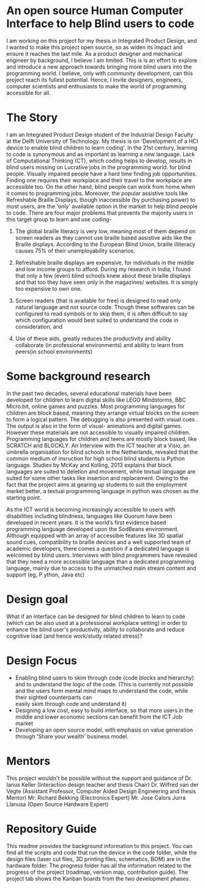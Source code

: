 # An open source Human Computer Interface to help Blind users to code
 
I am working on this project for my thesis in Integrated Product Design, and I wanted to make this project open source, so as widen its
impact and ensure it reaches the last mile. As a product designer and mechanical engineer by background, I believe I am limited. This is
is an effort to explore and introduce a new approach towards bringing more blind users into the programming world. I believe, only with community development, can this project reach its fullest potential. Hence, I invite designers, engineers, computer scientists and enthusiasts to make the world of programming accessible for all. 

# The Story
I am an Integrated Product Design  student of the Industrial Design Faculty at the Delft University of Technology. My thesis is on 
'Development of a HCI device to enable blind children to learn coding'. In the 21st century, learning to code is synonymous and as 
important as learning a new language. Lack of Computational Thinking (CT), which coding helps to develop, results in blind users missing on
Lucrative jobs in the programming world. for blind people. Visually impaired people have a hard time finding job opportunities. Finding one requires their workplace
and their travel to the workplace are accessible too. On the other hand, blind people can work from home when it comes to programming jobs.
Moreover, the popular assistive tools like Refreshable Braille Displays, though inaccessible (by purchasing power) to most users,
are the 'only' available option in the market to help blind people to code. There are four major problems that prevents the majority
users in this target group to learn and use coding- 

 1) The global braille literacy is very low, meaning most of them depend on screen readers as they cannot use braille based assistive 
    aids like the Braille displays. According to the European Blind Union, braille illiteracy causes 75% of their unemployability scenarios.

 2) Refreshable braille displays are expensive, for individuals in the middle and low income groups to afford. During my research in 
    India, I found that only a  few (even) blind schools knew about these braille displays and that too they have seen only in the 
    magazines/ websites. It is simply too expensive to own one. 

 3) Screen readers (that is available for free) is designed to read only natural language and not source code. Though these softwares can be 
    configured to read symbols or to skip them, it is often difficult to say which configuration would best suited to understand the 
    code in consideration, and 

 4) Use of these aids, greatly reduces the productivity and ability collaborate (in professional environments) and ability to learn 
    from peers(in school environments)



 # Some background research

In the past two decades, several educational materials have been developed for children to learn digital skills like LEGO Mindstorms, 
BBC Micro:bit, online games and puzzles. Most programming languages for children are block based, meaning they arrange virtual blocks on
the screen to form a logical pattern. The debugging is also presented with visual cues . The output is also in the form of visual- 
animations and digital games. However these materials are not accessible to visually impaired children.  Programming languages for
children and teens are mostly block based, like SCRATCH and BLOCKLY. An Interview with the ICT teacher at a Visio, an umbrella 
organisation for blind schools  in the Netherlands,  revealed that the common medium of insruction for high school blind students 
is Python language. Studies by McKay and Kolling, 2013 explains that block languages are suited to deletion and movement, while 
textual language are suited for some other tasks like insertion and replacement. Owing to the fact that the project aims at gearing up
students to suit the employment market better, a textual programming language in python was chosen as the starting point. 

As the ICT world is becoming increasingly accessible to users with disabilities including blindness, languages like Quorum have been
developed in recent years. It is the world’s first evidence based programming language developed upon the SodBeans environment. 
Although equipped with an array of accessible features like 3D spatial sound cues, compatibility to braille devices and a well supported
team of academic developers, there comes a question if a dedicated language is welcomed by blind users. Interviews with blind programmers
have revealed that they need a more accessible language than a  dedicated programming language, mainly due to access to the unmatched 
main stream content and support (eg, P   ython, Java etc)

# Design goal
 What if an interface can be designed for blind children to learn to code (which can be also used at a professional workplace setting) 
 in order to enhance the blind user's productivity, ability to collaborate and reduce cognitive load (and hence work/study 
 related stress)? 

# Design Focus
 - Enabling blind users to skim through code (code blocks and hierarchy) and to understand the logic of the code. 
   (This is currently not possible and the users form mental mind maps to understand the code, while their sighted counterparts can   
   easily skim through code and understand it)
 - Designing a low cost, easy to build interface, so that more users in the middle and lower economic sections can benefit from the ICT 
   Job market
 - Developing an open source model, with emphasis on value generation through 'Share your wealth' business model.  

# Mentors
This project wouldn't be possible without the support and guidance of 
Dr. Ianus Keller (Interaction design teacher and thesis Chair)
Dr. Wilfred van der Vegte (Assistant Professor, Computer Aided Design Engineering and thesis Mentor) 
Mr. Richard Bekking (Electronics Expert)
Mr. Jose Calors Jurra Llanusa (Open Source Hardware Expert)

# Repository Guide
This readme provides the background information to this project. You can find all the scripts and code that run the device in the code folder, while the design files (laser cut files, 3D printing files, schematics, BOM) are in the hardware folder. The progress folder has all the information related to the progress of the project (roadmap, version map, contribution guide). The project tab shows the Kanban boards from the two development phases. 
